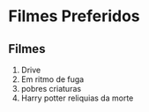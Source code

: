 # Filmes Preferidos

## Filmes
1. Drive
2. Em ritmo de fuga
3. pobres criaturas
4. Harry potter reliquias da morte
